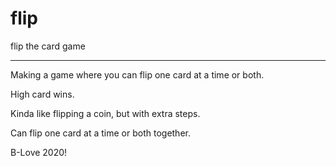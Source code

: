 # flip

flip the card game
*****

Making a game where you can flip one card at a time or both.

High card wins.

Kinda like flipping a coin, but with extra steps.

Can flip one card at a time or both together.

B-Love 2020!
